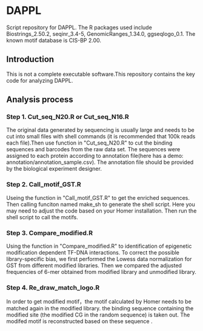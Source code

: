 # DAPPL
Script repository for DAPPL.
The R packages used include Biostrings_2.50.2, seqinr_3.4-5, GenomicRanges_1.34.0, ggseqlogo_0.1. The known motif database is CIS-BP 2.00. 
## Introduction
This is not a complete executable software.This repository contains the key code for analyzing DAPPL.
## Analysis process
### Step 1. Cut_seq_N20.R or Cut_seq_N16.R
The original data generated by sequencing is usually large and needs to be cut into small files with shell commands (it is recommended that 100k reads each file).Then use function in "Cut_seq_N20.R" to cut the binding sequences and barcodes from the raw data set. The sequences were assigned to each protein according to annotation file(here has a demo: annotation/annotation_sample.csv). The annotation file should be provided by the biological experiment designer.
### Step 2. Call_motif_GST.R
Useing the function in "Call_motif_GST.R" to get the enriched sequences. Then calling funciton named make_sh to generate the shell script. Here you may need to adjust the code based on your Homer installation. Then run the shell script to call the motifs.  
### Step 3. Compare_modified.R
Using the function in "Compare_modified.R" to identification of epigenetic modification dependent TF-DNA interactions. To correct the possible library-specific bias, we first performed the Lowess data normalization for GST from different modified libraries. Then we compared the adjusted frequencies of 6-mer obtained from modified library and unmodified library.
### Step 4. Re_draw_match_logo.R
In order to get modified motif，the motif calculated by Homer needs to be matched again in the modified library. the binding sequence containing the modified site (the modified CG in the random sequence) is taken out. The modifed motif is reconstructed based on these sequence .
